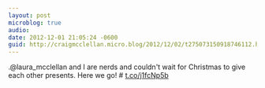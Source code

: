 ```yaml
---
layout: post
microblog: true
audio: 
date: 2012-12-01 21:05:24 -0600
guid: http://craigmcclellan.micro.blog/2012/12/02/t275073150918746112.html
---
```

.@laura_mcclellan and I are nerds and couldn't wait for Christmas to give each other presents. Here we go! # [t.co/j1fcNp5b](http://t.co/j1fcNp5b)
